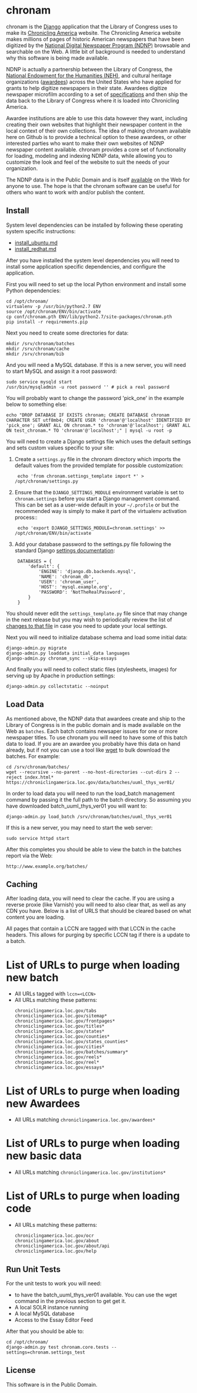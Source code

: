 # chronam

chronam is the [Django](https://djangoproject.com) application that the
Library of Congress uses to make its
[Chronicling America](https://chroniclingamerica.loc.gov) website.
The Chronicling America website makes millions of pages of historic American
newspapers that have been digitized by the
[National Digital Newspaper Program (NDNP)](https://www.loc.gov/ndnp/)
browsable and searchable on the Web. A little bit of background is needed to
understand why this software is being made available.

NDNP is actually a partnership between the Library of Congress, the
[National Endowment for the Humanities (NEH)](https://www.neh.gov), and
cultural heritage organizations
([awardees](https://chroniclingamerica.loc.gov/awardees/)) across the
United States who have applied for grants to help digitize newspapers
in their state. Awardees digitize newspaper microfilm according
to a set of [specifications](https://www.loc.gov/ndnp/guidelines/)
and then ship the data back to the Library of Congress where it is
loaded into Chronicling America.

Awardee institutions are able to use this data however
they want, including creating their own websites that highlight their
newspaper content in the local context of their own collections. The idea of
making chronam available here on Github is to provide a technical option to
these awardees, or other interested parties who want to make their own websites
of NDNP newspaper content available. chronam provides a core set of functionality
for loading, modeling and indexing NDNP data, while allowing you to customize
the look and feel of the website to suit the needs of your organization.

The NDNP data is in the Public Domain and is itself [available](https://chroniclingamerica.loc.gov/data/batches/)
on the Web for anyone to use. The hope is that the chronam software can be
useful for others who want to work with and/or publish the content.

## Install

System level dependencies can be installed by following these operating system
specific instructions:

-   [install_ubuntu.md](install_ubuntu.md)
-   [install_redhat.md](install_redhat.md)

After you have installed the system level dependencies you will need to
install some application specific dependencies, and configure the application.

First you will need to set up the local Python environment and install some
Python dependencies:

    cd /opt/chronam/
    virtualenv -p /usr/bin/python2.7 ENV
    source /opt/chronam/ENV/bin/activate
    cp conf/chronam.pth ENV/lib/python2.7/site-packages/chronam.pth
    pip install -r requirements.pip

Next you need to create some directories for data:

    mkdir /srv/chronam/batches
    mkdir /srv/chronam/cache
    mkdir /srv/chronam/bib

And you will need a MySQL database. If this is a new server, you will need to
start MySQL and assign it a root password:

    sudo service mysqld start
    /usr/bin/mysqladmin -u root password '' # pick a real password

You will probably want to change the password 'pick_one' in the example below
to something else:

    echo "DROP DATABASE IF EXISTS chronam; CREATE DATABASE chronam CHARACTER SET utf8mb4; CREATE USER 'chronam'@'localhost' IDENTIFIED BY 'pick_one'; GRANT ALL ON chronam.* to 'chronam'@'localhost'; GRANT ALL ON test_chronam.* TO 'chronam'@'localhost';" | mysql -u root -p

You will need to create a Django settings file which uses the default settings
and sets custom values specific to your site:

1.  Create a `settings.py` file in the chronam directory which imports the default values
    from the provided template for possible customization:

         echo 'from chronam.settings_template import *' > /opt/chronam/settings.py

1.  Ensure that the `DJANGO_SETTINGS_MODULE` environment variable is set to
    `chronam.settings` before you start a Django management command. This can be
    set as a user-wide default in your `~/.profile` or but the recommended way is
    simply to make it part of the virtualenv activation process::

         echo 'export DJANGO_SETTINGS_MODULE=chronam.settings' >> /opt/chronam/ENV/bin/activate

1.  Add your database password to the settings.py file following the standard
    Django [settings documentation](https://docs.djangoproject.com/en/1.8/ref/settings/#databases):

         DATABASES = {
             'default': {
                 'ENGINE': 'django.db.backends.mysql',
                 'NAME': 'chronam_db',
                 'USER': 'chronam_user',
                 'HOST': 'mysql.example.org',
                 'PASSWORD': 'NotTheRealPassword',
             }
         }

You should never edit the `settings_template.py` file since that may change in
the next release but you may wish to periodically review the list of
[changes to that file](https://github.com/LibraryOfCongress/chronam/commits/master/settings_template.py)
in case you need to update your local settings.

Next you will need to initialize database schema and load some initial data:

    django-admin.py migrate
    django-admin.py loaddata initial_data languages
    django-admin.py chronam_sync --skip-essays

And finally you will need to collect static files (stylesheets, images)
for serving up by Apache in production settings:

    django-admin.py collectstatic --noinput

## Load Data

As mentioned above, the NDNP data that awardees create and ship to the Library
of Congress is in the public domain and is made available on the Web as
`batches`. Each batch contains newsaper issues for one or more newspaper
titles. To use chronam you will need to have some of this batch data to load. If
you are an awardee you probably have this data on hand already, but if not
you can use a tool like [wget](http://www.gnu.org/software/wget/) to bulk
download the batches. For example:

    cd /srv/chronam/batches/
    wget --recursive --no-parent --no-host-directories --cut-dirs 2 --reject index.html* https://chroniclingamerica.loc.gov/data/batches/uuml_thys_ver01/

In order to load data you will need to run the load_batch management command by
passing it the full path to the batch directory. So assuming you have downloaded
batch_uuml_thys_ver01 you will want to:

    django-admin.py load_batch /srv/chronam/batches/uuml_thys_ver01

If this is a new server, you may need to start the web server:

    sudo service httpd start

After this completes you should be able to view the batch in the batches report
via the Web:

    http://www.example.org/batches/

## Caching

After loading data, you will need to clear the cache. If you are using a reverse proxie (like Varnish) you will need to also clear that, as well as any CDN you have. Below is a list of URLS that should be cleared based on what content you are loading.

All pages that contain a LCCN are tagged with that LCCN in the cache headers. This allows for purging by specific LCCN tag if there is a update to a batch.

# List of URLs to purge when loading new batch

-   All URLs tagged with `lccn=<LCCN>`
-   All URLs matching these patterns:
    ```
    chroniclingamerica.loc.gov/tabs
    chroniclingamerica.loc.gov/sitemap*
    chroniclingamerica.loc.gov/frontpages*
    chroniclingamerica.loc.gov/titles*
    chroniclingamerica.loc.gov/states*
    chroniclingamerica.loc.gov/counties*
    chroniclingamerica.loc.gov/states_counties*
    chroniclingamerica.loc.gov/cities*
    chroniclingamerica.loc.gov/batches/summary*
    chroniclingamerica.loc.gov/reels*
    chroniclingamerica.loc.gov/reel*
    chroniclingamerica.loc.gov/essays*
    ```

# List of URLs to purge when loading new Awardees

-   All URLs matching `chroniclingamerica.loc.gov/awardees*`

# List of URLs to purge when loading new basic data

-   All URLs matching `chroniclingamerica.loc.gov/institutions*`

# List of URLs to purge when loading code

-   All URLs matching these patterns:
    ```
    chroniclingamerica.loc.gov/ocr
    chroniclingamerica.loc.gov/about
    chroniclingamerica.loc.gov/about/api
    chroniclingamerica.loc.gov/help
    ```

## Run Unit Tests

For the unit tests to work you will need:

-   to have the batch_uuml_thys_ver01 available. You can use the wget command in the previous section to get get it.
-   A local SOLR instance running
-   A local MySQL database
-   Access to the Essay Editor Feed

After that you should be able to:

    cd /opt/chronam/
    django-admin.py test chronam.core.tests --settings=chronam.settings_test

## License

This software is in the Public Domain.
